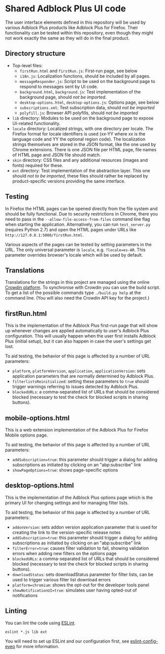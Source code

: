 Shared Adblock Plus UI code
===========================

The user interface elements defined in this repository will be used by various
Adblock Plus products like Adblock Plus for Firefox. Their functionality can be
tested within this repository, even though they might not work exactly the same
as they will do in the final product.

Directory structure
-------------------

* Top-level files:
  * `firstRun.html` and `firstRun.js`: First-run page, see below
  * `i18n.js`: Localization functions, should be included by all pages.
  * `messageResponder.js`: Script to be used on the background page to respond
    to messages sent by UI code.
  * `background.html`, `background.js`: Test implementation of the background
    page, should *not be imported*.
  * `desktop-options.html`, `desktop-options.js`: Options page, see below
  * `subscriptions.xml`: Test subscription data, should *not be imported*
  * `polyfill.js`: Browser API polyfills, should *not be imported*
* `lib` directory: Modules to be used on the background page to expose
  UI-related functionality.
* `locale` directory: Localized strings, with one directory per locale. The
  Firefox format for locale identifiers is used (xx-YY where xx is the language
  code and YY the optional region code). The localization strings themselves are
  stored in the JSON format, like the one used by Chrome extensions. There is
  one JSON file per HTML page, file names of HTML page and JSON file should
  match.
* `skin` directory: CSS files and any additional resources (images and fonts)
  required for these.
* `ext` directory: Test implementation of the abstraction layer. This one should
  *not to be imported*, these files should rather be replaced by
  product-specific versions providing the same interface.

Testing
-------

In Firefox the HTML pages can be opened directly from the file system
and should be fully functional. Due to security restrictions in Chrome, there
you need to pass in the `--allow-file-access-from-files` command line flag when
starting the application. Alternatively, you can run `test_server.py` (requires
Python 2.7) and open the HTML pages under URLs like
`http://127.0.0.1:5000/firstRun.html`.

Various aspects of the pages can be tested by setting parameters in the URL. The
only universal parameter is `locale`, e.g. `?locale=es-AR`. This parameter
overrides browser's locale which will be used by default.

Translations
------------

Translations for the strings in this project are managed using the online
[Crowdin platform][crowdin]. To synchronise with Crowdin you can use the build
script. To get a list of the possible commands type `./build.py help` at
the command line. (You will also need the Crowdin API key for the project.)

firstRun.html
-------------

This is the implementation of the Adblock Plus first-run page that will show up
whenever changes are applied automatically to user's Adblock Plus configuration.
This will usually happen when the user first installs Adblock Plus (initial
setup), but it can also happen in case the user's settings get lost.

To aid testing, the behavior of this page is affected by a number of URL
parameters:

* `platform`, `platformVersion`, `application`, `applicationVersion`: sets
  application parameters that are normally determined by Adblock Plus.
* `filterlistsReinitialized`: setting these parameters to `true` should
  trigger warnings referring to issues detected by Adblock Plus.
* `blockedURLs`: a comma-separated list of URLs that should be considered
  blocked (necessary to test the check for blocked scripts in sharing buttons).

mobile-options.html
------------

This is a web extension implementation of the Adblock Plus for Firefox Mobile
options page.

To aid testing, the behavior of this page is affected by a number of URL
parameters:

* `addSubscription=true`: this parameter should trigger a dialog for adding
  subscriptions as initiated by clicking on an "abp:subscribe" link
* `showPageOptions=true`: shows page-specific options

desktop-options.html
------------

This is the implementation of the Adblock Plus options page which is
the primary UI for changing settings and for managing filter lists.

To aid testing, the behavior of this page is affected by a number of URL
parameters:

* `addonVersion`: sets addon version application parameter that is used for
  creating the link to the version-specific release notes
* `addSubscription=true`: this parameter should trigger a dialog for adding
  subscriptions as initiated by clicking on an "abp:subscribe" link
* `filterError=true`: causes filter validation to fail, showing validation
  errors when adding new filters on the options page
* `blockedURLs`: a comma-separated list of URLs that should be considered
  blocked (necessary to test the check for blocked scripts in sharing buttons).
* `downloadStatus`: sets downloadStatus parameter for filter lists, can be used
  to trigger various filter list download errors
* `platform=chromium`: shows the opt-out for the developer tools panel
* `showNotificationUI=true`: simulates user having opted-out of notifications


[crowdin]: https://crowdin.com

Linting
-------

You can lint the code using [ESLint](http://eslint.org).

    eslint *.js lib ext

You will need to set up ESLint and our configuration first, see
[eslint-config-eyeo](https://hg.adblockplus.org/codingtools/file/tip/eslint-config-eyeo)
for more information.

